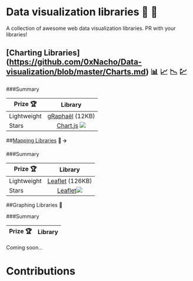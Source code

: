 # Data visualization libraries :closed_book: :closed_book:
A collection of awesome web data visualization libraries. PR with your libraries!


## [Charting Libraries] (https://github.com/0xNacho/Data-visualization/blob/master/Charts.md) :bar_chart: :chart_with_upwards_trend: :chart_with_downwards_trend: :chart:

###Summary

| Prize :trophy:        | Library           |
| ------------- |:-------------:|
| Lightweight      | [gRaphaël](http://g.raphaeljs.com) (12KB) |
| Stars      | [Chart.js](http://www.chartjs.org) ![](http://tuan-flask.herokuapp.com/service/star?url=https://github.com/nnnick/Chart.js&type=star)|

##[Mapping Libraries](https://github.com/0xNacho/Data-visualization/blob/master/Maps.md) :sunrise: :airplane: 

###Summary

| Prize :trophy:        | Library           |
| ------------- |:-------------:|
| Lightweight      | [Leaflet](http://leafletjs.com/) (126KB) |
| Stars      | [Leaflet](http://leafletjs.com/)![](http://tuan-flask.herokuapp.com/service/star?url=https://github.com/Leaflet/Leaflet&type=star)|

##Graphing Libraries :link:

###Summary

| Prize :trophy:        | Library           |
| ------------- |:-------------:|
Coming soon...

# Contributions

